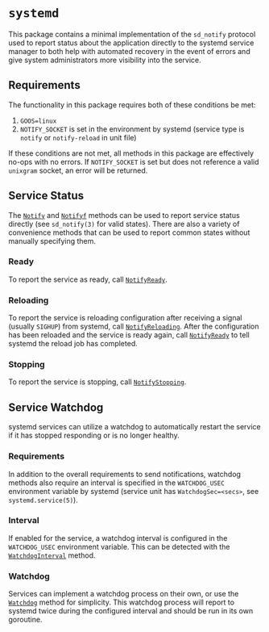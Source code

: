# `systemd`
This package contains a minimal implementation of the `sd_notify` protocol used to report status about the application
directly to the systemd service manager to both help with automated recovery in the event of errors and give system
administrators more visibility into the service.

## Requirements
The functionality in this package requires both of these conditions be met:

1. `GOOS=linux`
2. `NOTIFY_SOCKET` is set in the environment by systemd (service type is `notify` or `notify-reload` in unit file)

If these conditions are not met, all methods in this package are effectively no-ops with no errors. If `NOTIFY_SOCKET`
is set but does not reference a valid `unixgram` socket, an error will be returned.

## Service Status
The [`Notify`][1] and [`Notifyf`][2] methods can be used to report service status directly (see `sd_notify(3)` for valid
states). There are also a variety of convenience methods that can be used to report common states without manually
specifying them.

### Ready
To report the service as ready, call [`NotifyReady`][3].

### Reloading
To report the service is reloading configuration after receiving a signal (usually `SIGHUP`) from systemd, call
[`NotifyReloading`][4]. After the configuration has been reloaded and the service is ready again, call
[`NotifyReady`][3] to tell systemd the reload job has completed.

### Stopping
To report the service is stopping, call [`NotifyStopping`][5].

## Service Watchdog
systemd services can utilize a watchdog to automatically restart the service if it has stopped responding or is no
longer healthy.

### Requirements
In addition to the overall requirements to send notifications, watchdog methods also require an interval is specified in
the `WATCHDOG_USEC` environment variable by systemd (service unit has `WatchdogSec=<secs>`, see `systemd.service(5)`).

### Interval
If enabled for the service, a watchdog interval is configured in the `WATCHDOG_USEC` environment variable. This can be
detected with the [`WatchdogInterval`][7] method.

### Watchdog
Services can implement a watchdog process on their own, or use the [`Watchdog`][6] method for simplicity. This watchdog
process will report to systemd twice during the configured interval and should be run in its own goroutine.

[1]: https://pkg.go.dev/go.dsage.org/standard/systemd#Notify
[2]: https://pkg.go.dev/go.dsage.org/standard/systemd#Notifyf
[3]: https://pkg.go.dev/go.dsage.org/standard/systemd#NotifyReady
[4]: https://pkg.go.dev/go.dsage.org/standard/systemd#NotifyReloading
[5]: https://pkg.go.dev/go.dsage.org/standard/systemd#NotifyStopping
[6]: https://pkg.go.dev/go.dsage.org/standard/systemd#Watchdog
[7]: https://pkg.go.dev/go.dsage.org/standard/systemd#WatchdogInterval
